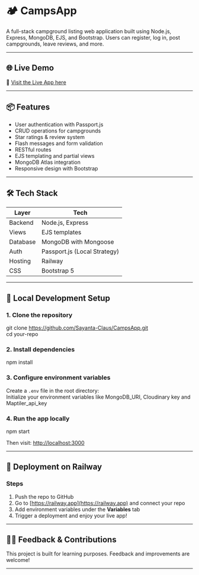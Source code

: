 # 🏕️ CampsApp

A full-stack campground listing web application built using Node.js, Express, MongoDB, EJS, and Bootstrap. Users can register, log in, post campgrounds, leave reviews, and more.


---

## 🌐 Live Demo

🚀 [Visit the Live App here](https://campsapp-production.up.railway.app/)


---


## 📦 Features

- User authentication with Passport.js
- CRUD operations for campgrounds
- Star ratings & review system
- Flash messages and form validation
- RESTful routes
- EJS templating and partial views
- MongoDB Atlas integration
- Responsive design with Bootstrap

---

## 🛠 Tech Stack

| Layer      | Tech                            |
|------------|---------------------------------|
| Backend    | Node.js, Express                |
| Views      | EJS templates                   |
| Database   | MongoDB with Mongoose           |
| Auth       | Passport.js (Local Strategy)    |
| Hosting    | Railway                         |
| CSS        | Bootstrap 5                     |

---

## 🧪 Local Development Setup

### 1. Clone the repository


git clone https://github.com/Sayanta-Claus/CampsApp.git
<br>
cd your-repo

### 2. Install dependencies


npm install


### 3. Configure environment variables

Create a `.env` file in the root directory:
<br>
Initialize your environment variables like MongoDB_URI, Cloudinary key and Maptiler_api_key

### 4. Run the app locally

npm start

Then visit: [http://localhost:3000](http://localhost:3000)

---

## 🚀 Deployment on Railway

### Steps

1. Push the repo to GitHub  
2. Go to [https://railway.app](https://railway.app) and connect your repo  
3. Add environment variables under the **Variables** tab  
4. Trigger a deployment and enjoy your live app!

---


## 🙋‍♂️ Feedback & Contributions

This project is built for learning purposes. Feedback and improvements are welcome!

---



